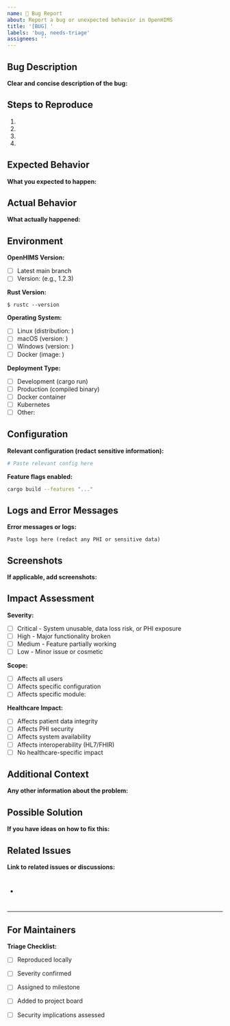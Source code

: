 ```yaml
---
name: 🐛 Bug Report
about: Report a bug or unexpected behavior in OpenHIMS
title: '[BUG] '
labels: 'bug, needs-triage'
assignees: ''
---
```


## Bug Description

**Clear and concise description of the bug:**


## Steps to Reproduce

1. 
2. 
3. 
4. 

## Expected Behavior

**What you expected to happen:**


## Actual Behavior

**What actually happened:**


## Environment

**OpenHIMS Version:**
- [ ] Latest main branch
- [ ] Version: (e.g., 1.2.3)

**Rust Version:**
```
$ rustc --version

```

**Operating System:**
- [ ] Linux (distribution: )
- [ ] macOS (version: )
- [ ] Windows (version: )
- [ ] Docker (image: )

**Deployment Type:**
- [ ] Development (cargo run)
- [ ] Production (compiled binary)
- [ ] Docker container
- [ ] Kubernetes
- [ ] Other: 

## Configuration

**Relevant configuration (redact sensitive information):**

```yaml
# Paste relevant config here

```

**Feature flags enabled:**
```bash
cargo build --features "..."
```

## Logs and Error Messages

**Error messages or logs:**

```
Paste logs here (redact any PHI or sensitive data)
```

## Screenshots

**If applicable, add screenshots:**


## Impact Assessment

**Severity:**
- [ ] Critical - System unusable, data loss risk, or PHI exposure
- [ ] High - Major functionality broken
- [ ] Medium - Feature partially working
- [ ] Low - Minor issue or cosmetic

**Scope:**
- [ ] Affects all users
- [ ] Affects specific configuration
- [ ] Affects specific module: 

**Healthcare Impact:**
- [ ] Affects patient data integrity
- [ ] Affects PHI security
- [ ] Affects system availability
- [ ] Affects interoperability (HL7/FHIR)
- [ ] No healthcare-specific impact

## Additional Context

**Any other information about the problem:**


## Possible Solution

**If you have ideas on how to fix this:**


## Related Issues

**Link to related issues or discussions:**
- #

---

## For Maintainers

**Triage Checklist:**
- [ ] Reproduced locally
- [ ] Severity confirmed
- [ ] Assigned to milestone
- [ ] Added to project board
- [ ] Security implications assessed

